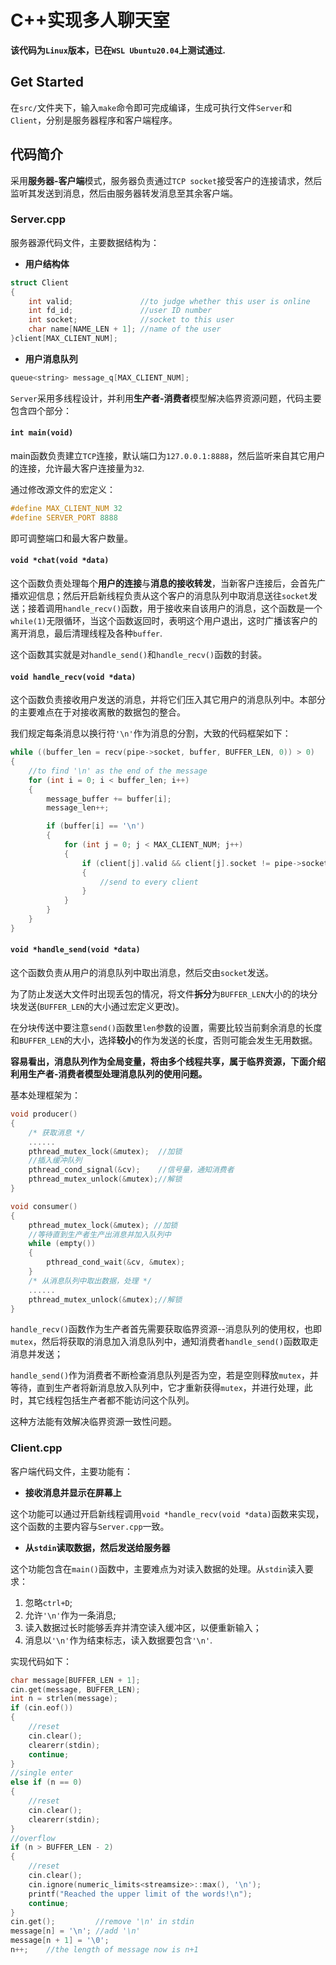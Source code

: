 # C++实现多人聊天室

**该代码为`Linux`版本，已在`WSL Ubuntu20.04`上测试通过.**

## Get Started

在`src/`文件夹下，输入`make`命令即可完成编译，生成可执行文件`Server`和`Client`，分别是服务器程序和客户端程序。

## 代码简介

采用**服务器-客户端**模式，服务器负责通过`TCP socket`接受客户的连接请求，然后监听其发送到消息，然后由服务器转发消息至其余客户端。

### Server.cpp

服务器源代码文件，主要数据结构为：

- **用户结构体**

```cpp
struct Client
{
    int valid;               //to judge whether this user is online
    int fd_id;               //user ID number
    int socket;              //socket to this user
    char name[NAME_LEN + 1]; //name of the user
}client[MAX_CLIENT_NUM];
```

- **用户消息队列**

```cpp
queue<string> message_q[MAX_CLIENT_NUM];
```

`Server`采用多线程设计，并利用**生产者-消费者**模型解决临界资源问题，代码主要包含四个部分：

#### `int main(void)`

main函数负责建立`TCP`连接，默认端口为`127.0.0.1:8888`，然后监听来自其它用户的连接，允许最大客户连接量为`32`.

通过修改源文件的宏定义：

```cpp
#define MAX_CLIENT_NUM 32
#define SERVER_PORT 8888
```

即可调整端口和最大客户数量。

#### `void *chat(void *data)`

这个函数负责处理每个**用户的连接**与**消息的接收转发**，当新客户连接后，会首先广播欢迎信息；然后开启新线程负责从这个客户的消息队列中取消息送往`socket`发送；接着调用`handle_recv()`函数，用于接收来自该用户的消息，这个函数是一个`while(1)`无限循环，当这个函数返回时，表明这个用户退出，这时广播该客户的离开消息，最后清理线程及各种`buffer`.

这个函数其实就是对`handle_send()`和`handle_recv()`函数的封装。

#### `void handle_recv(void *data)`

这个函数负责接收用户发送的消息，并将它们压入其它用户的消息队列中。本部分的主要难点在于对接收离散的数据包的整合。

我们规定每条消息以换行符`'\n'`作为消息的分割，大致的代码框架如下：

```cpp
while ((buffer_len = recv(pipe->socket, buffer, BUFFER_LEN, 0)) > 0)
{
    //to find '\n' as the end of the message
    for (int i = 0; i < buffer_len; i++)
    {
        message_buffer += buffer[i];
        message_len++;

        if (buffer[i] == '\n')
        {
            for (int j = 0; j < MAX_CLIENT_NUM; j++)
            {
                if (client[j].valid && client[j].socket != pipe->socket)
                {
                    //send to every client
                }
            }  
        }
    }
}
```

#### `void *handle_send(void *data)`

这个函数负责从用户的消息队列中取出消息，然后交由`socket`发送。

为了防止发送大文件时出现丢包的情况，将文件**拆分**为`BUFFER_LEN`大小的的块分块发送(`BUFFER_LEN`的大小通过宏定义更改)。

在分块传送中要注意`send()`函数里`len`参数的设置，需要比较当前剩余消息的长度和`BUFFER_LEN`的大小，选择**较小**的作为发送的长度，否则可能会发生无用数据。

**容易看出，消息队列作为全局变量，将由多个线程共享，属于临界资源，下面介绍利用生产者-消费者模型处理消息队列的使用问题。**

基本处理框架为：

```cpp
void producer()
{
    /* 获取消息 */
    ......
    pthread_mutex_lock(&mutex);  //加锁
    //插入缓冲队列
    pthread_cond_signal(&cv);    //信号量，通知消费者
    pthread_mutex_unlock(&mutex);//解锁
}

void consumer()
{
    pthread_mutex_lock(&mutex); //加锁
    //等待直到生产者生产出消息并加入队列中
    while (empty())
    {
        pthread_cond_wait(&cv, &mutex);
    }
    /* 从消息队列中取出数据，处理 */
    ......
    pthread_mutex_unlock(&mutex);//解锁
}
```

`handle_recv()`函数作为生产者首先需要获取临界资源--消息队列的使用权，也即`mutex`，然后将获取的消息加入消息队列中，通知消费者`handle_send()`函数取走消息并发送；

`handle_send()`作为消费者不断检查消息队列是否为空，若是空则释放`mutex`，并等待，直到生产者将新消息放入队列中，它才重新获得`mutex`，并进行处理，此时，其它线程包括生产者都不能访问这个队列。

这种方法能有效解决临界资源一致性问题。

### Client.cpp

客户端代码文件，主要功能有：

- **接收消息并显示在屏幕上**
 
这个功能可以通过开启新线程调用`void *handle_recv(void *data)`函数来实现，这个函数的主要内容与`Server.cpp`一致。

- **从`stdin`读取数据，然后发送给服务器**

这个功能包含在`main()`函数中，主要难点为对读入数据的处理。从`stdin`读入要求：

1. 忽略`ctrl+D`;
2. 允许`'\n'`作为一条消息;
3. 读入数据过长时能够丢弃并清空读入缓冲区，以便重新输入；
4. 消息以`'\n'`作为结束标志，读入数据要包含`'\n'`.

实现代码如下：

```cpp
char message[BUFFER_LEN + 1];
cin.get(message, BUFFER_LEN);
int n = strlen(message);
if (cin.eof())
{
    //reset
    cin.clear();
    clearerr(stdin);
    continue;
}
//single enter
else if (n == 0)
{
    //reset
    cin.clear();
    clearerr(stdin);
}
//overflow
if (n > BUFFER_LEN - 2)
{
    //reset
    cin.clear();
    cin.ignore(numeric_limits<streamsize>::max(), '\n');
    printf("Reached the upper limit of the words!\n");
    continue;
}
cin.get();         //remove '\n' in stdin
message[n] = '\n'; //add '\n'
message[n + 1] = '\0';
n++;    //the length of message now is n+1
```